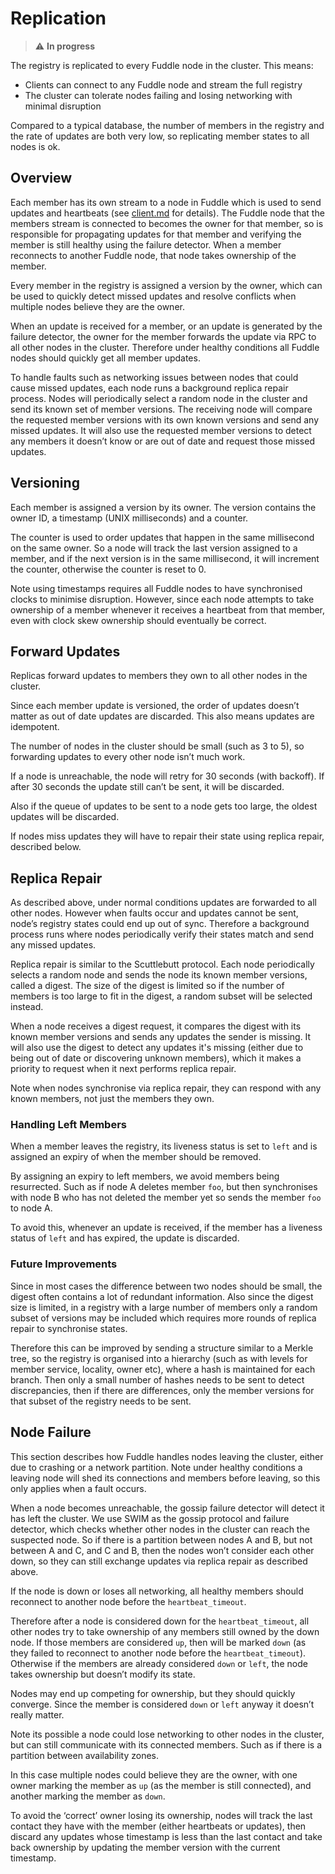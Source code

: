 # Replication
> :warning: **In progress**

The registry is replicated to every Fuddle node in the cluster. This means:
* Clients can connect to any Fuddle node and stream the full registry
* The cluster can tolerate nodes failing and losing networking with minimal
disruption

Compared to a typical database, the number of members in the registry and the
rate of updates are both very low, so replicating member states to all nodes is
ok.

## Overview
Each member has its own stream to a node in Fuddle which is used to send updates
and heartbeats (see [client.md](./client.md) for details). The Fuddle node that
the members stream is connected to becomes the owner for that member, so is
responsible for propagating updates for that member and verifying the member is
still healthy using the failure detector. When a member reconnects to another
Fuddle node, that node takes ownership of the member.

Every member in the registry is assigned a version by the owner, which can be
used to quickly detect missed updates and resolve conflicts when multiple nodes
believe they are the owner.

When an update is received for a member, or an update is generated by the
failure detector, the owner for the member forwards the update via RPC to all
other nodes in the cluster. Therefore under healthy conditions all Fuddle nodes
should quickly get all member updates.

To handle faults such as networking issues between nodes that could cause missed
updates, each node runs a background replica repair process. Nodes will
periodically select a random node in the cluster and send its known set of
member versions. The receiving node will compare the requested member versions
with its own known versions and send any missed updates. It will also use the
requested member versions to detect any members it doesn’t know or are out of
date and request those missed updates.

## Versioning
Each member is assigned a version by its owner. The version contains the owner
ID, a timestamp (UNIX milliseconds) and a counter.

The counter is used to order updates that happen in the same millisecond on the
same owner. So a node will track the last version assigned to a member, and if
the next version is in the same millisecond, it will increment the counter,
otherwise the counter is reset to 0.

Note using timestamps requires all Fuddle nodes to have synchronised clocks to
minimise disruption. However, since each node attempts to take ownership of a
member whenever it receives a heartbeat from that member, even with clock skew
ownership should eventually be correct.

## Forward Updates
Replicas forward updates to members they own to all other nodes in the cluster.

Since each member update is versioned, the order of updates doesn’t matter as
out of date updates are discarded. This also means updates are idempotent.

The number of nodes in the cluster should be small (such as 3 to 5), so
forwarding updates to every other node isn’t much work.

If a node is unreachable, the node will retry for 30 seconds (with backoff). If
after 30 seconds the update still can’t be sent, it will be discarded.

Also if the queue of updates to be sent to a node gets too large, the oldest
updates will be discarded.

If nodes miss updates they will have to repair their state using replica repair,
described below.

## Replica Repair
As described above, under normal conditions updates are forwarded to all other
nodes. However when faults occur and updates cannot be sent, node’s registry
states could end up out of sync. Therefore a background process runs where
nodes periodically verify their states match and send any missed updates.

Replica repair is similar to the Scuttlebutt protocol. Each node periodically
selects a random node and sends the node its known member versions, called a
digest. The size of the digest is limited so if the number of members is too
large to fit in the digest, a random subset will be selected instead.

When a node receives a digest request, it compares the digest with its known
member versions and sends any updates the sender is missing. It will also use
the digest to detect any updates it's missing (either due to being out of date
or discovering unknown members), which it makes a priority to request when it
next performs replica repair.

Note when nodes synchronise via replica repair, they can respond with any known
members, not just the members they own.

### Handling Left Members
When a member leaves the registry, its liveness status is set to `left` and is
assigned an expiry of when the member should be removed.

By assigning an expiry to left members, we avoid members being resurrected.
Such as if node A deletes member `foo`, but then synchronises with node B who
has not deleted the member yet so sends the member `foo` to node A.

To avoid this, whenever an update is received, if the member has a liveness
status of `left` and has expired, the update is discarded.

### Future Improvements
Since in most cases the difference between two nodes should be small, the
digest often contains a lot of redundant information. Also since the digest
size is limited, in a registry with a large number of members only a random
subset of versions may be included which requires more rounds of replica repair
to synchronise states.

Therefore this can be improved by sending a structure similar to a Merkle tree,
so the registry is organised into a hierarchy (such as with levels for member
service, locality, owner etc), where a hash is maintained for each branch. Then
only a small number of hashes needs to be sent to detect discrepancies, then if
there are differences, only the member versions for that subset of the registry
needs to be sent.

## Node Failure
This section describes how Fuddle handles nodes leaving the cluster, either due
to crashing or a network partition. Note under healthy conditions a leaving
node will shed its connections and members before leaving, so this only applies
when a fault occurs.

When a node becomes unreachable, the gossip failure detector will detect it has
left the cluster. We use SWIM as the gossip protocol and failure detector,
which checks whether other nodes in the cluster can reach the suspected node.
So if there is a partition between nodes A and B, but not between A and C, and
C and B, then the nodes won’t consider each other down, so they can still
exchange updates via replica repair as described above.

If the node is down or loses all networking, all healthy members should
reconnect to another node before the `heartbeat_timeout`.

Therefore after a node is considered down for the `heartbeat_timeout`, all
other nodes try to take ownership of any members still owned by the down node.
If those members are considered `up`, then will be marked `down` (as they
failed to reconnect to another node before the `heartbeat_timeout`). Otherwise
if the members are already considered `down` or `left`, the node takes
ownership but doesn’t modify its state.

Nodes may end up competing for ownership, but they should quickly converge.
Since the member is considered `down` or `left` anyway it doesn’t really matter.

Note its possible a node could lose networking to other nodes in the cluster,
but can still communicate with its connected members. Such as if there is a
partition between availability zones.

In this case multiple nodes could believe they are the owner, with one owner
marking the member as `up` (as the member is still connected), and another
marking the member as `down`.

To avoid the ‘correct’ owner losing its ownership, nodes will track the last
contact they have with the member (either heartbeats or updates), then discard
any updates whose timestamp is less than the last contact and take back
ownership by updating the member version with the current timestamp.
